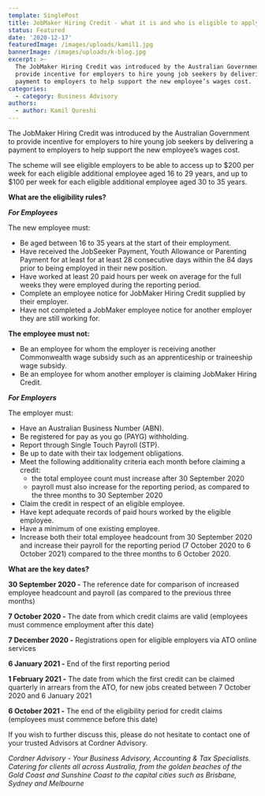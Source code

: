 ```yaml
---
template: SinglePost
title: JobMaker Hiring Credit - what it is and who is eligible to apply?
status: Featured
date: '2020-12-17'
featuredImage: /images/uploads/kamil1.jpg
bannerImage: /images/uploads/k-blog.jpg
excerpt: >-
  The JobMaker Hiring Credit was introduced by the Australian Government to
  provide incentive for employers to hire young job seekers by delivering a
  payment to employers to help support the new employee’s wages cost.
categories:
  - category: Business Advisory
authors:
  - author: Kamil Qureshi
---
```

The JobMaker Hiring Credit was introduced by the Australian Government to provide incentive for employers to hire young job seekers by delivering a payment to employers to help support the new employee’s wages cost.


The scheme will see eligible employers to be able to access up to $200 per week for each eligible additional employee aged 16 to 29 years, and up to $100 per week for each eligible additional employee aged 30 to 35 years.



**What are the eligibility rules?**


_**For Employees**_

The new employee must:

* Be aged between 16 to 35 years at the start of their employment.
* Have received the JobSeeker Payment, Youth Allowance or Parenting Payment for at least for at least 28 consecutive days within the 84 days prior to being employed in their new position.
* Have worked at least 20 paid hours per week on average for the full weeks they were employed during the reporting period.
* Complete an employee notice for JobMaker Hiring Credit supplied by their employer.
* Have not completed a JobMaker employee notice for another employer they are still working for.


**The employee must not:**

* Be an employee for whom the employer is receiving another Commonwealth wage subsidy such as an apprenticeship or traineeship wage subsidy.
* Be an employee for whom another employer is claiming JobMaker Hiring Credit.

_**For Employers**_


The employer must:

* Have an Australian Business Number (ABN).
* Be registered for pay as you go (PAYG) withholding.
* Report through Single Touch Payroll (STP).
* Be up to date with their tax lodgement obligations.
* Meet the following additionality criteria each month before claiming a credit:
  - the total employee count must increase after 30 September 2020
  - payroll must also increase for the reporting period, as compared to the three months to 30 September 2020
* Claim the credit in respect of an eligible employee.
* Have kept adequate records of paid hours worked by the eligible employee.
* Have a minimum of one existing employee.
* Increase both their total employee headcount from 30 September 2020 and increase their payroll for the reporting period (7 October 2020 to 6 October 2021) compared to the three months to 6 October 2020.

**What are the key dates?**

**30 September 2020 -** 	The reference date for comparison of increased employee headcount and payroll (as compared to the previous three months)


**7 October 2020 -** 	The date from which credit claims are valid (employees must commence employment after this date)


**7 December 2020 -** 	Registrations open for eligible employers via ATO online services


**6 January 2021 -** 	End of the first reporting period


**1 February 2021 -** 	The date from which the first credit can be claimed quarterly in arrears from the ATO, for new jobs created between 7 October 2020 and 6 January 2021


**6 October 2021 -** 	The end of the eligibility period for credit claims (employees must commence before this date)


If you wish to further discuss this, please do not hesitate to contact one of your trusted Advisors at Cordner Advisory.



_Cordner Advisory - Your Business Advisory, Accounting & Tax Specialists. Catering for clients all across Australia, from the golden beaches of the Gold Coast and Sunshine Coast to the capital cities such as Brisbane, Sydney and Melbourne_
